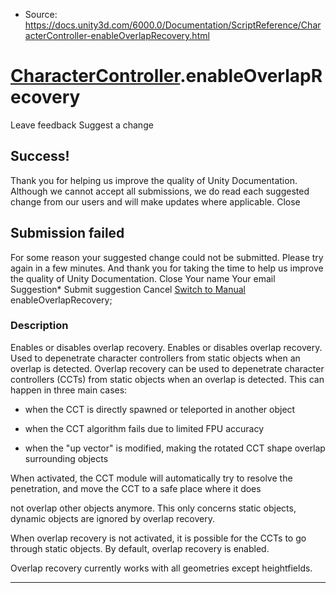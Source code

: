 * Source: https://docs.unity3d.com/6000.0/Documentation/ScriptReference/CharacterController-enableOverlapRecovery.html

#  [CharacterController](https://docs.unity3d.com/6000.0/Documentation/ScriptReference/CharacterController.html).enableOverlapRecovery
Leave feedback
Suggest a change
## Success!
Thank you for helping us improve the quality of Unity Documentation. Although we cannot accept all submissions, we do read each suggested change from our users and will make updates where applicable.
Close
## Submission failed
For some reason your suggested change could not be submitted. Please <a>try again</a> in a few minutes. And thank you for taking the time to help us improve the quality of Unity Documentation.
Close
Your name Your email Suggestion* Submit suggestion
Cancel
[Switch to Manual](https://docs.unity3d.com/6000.0/Documentation/Manual/class-CharacterController.html "Go to CharacterController Component in the Manual")
enableOverlapRecovery; 
### Description
Enables or disables overlap recovery. Enables or disables overlap recovery. Used to depenetrate character controllers from static objects when an overlap is detected.
Overlap recovery can be used to depenetrate character controllers (CCTs) from static objects when an overlap is detected. This can happen in three main cases:  
  
- when the CCT is directly spawned or teleported in another object  
  
- when the CCT algorithm fails due to limited FPU accuracy  
  
- when the "up vector" is modified, making the rotated CCT shape overlap surrounding objects  
  
When activated, the CCT module will automatically try to resolve the penetration, and move the CCT to a safe place where it does  
  
not overlap other objects anymore. This only concerns static objects, dynamic objects are ignored by overlap recovery.  
  
When overlap recovery is not activated, it is possible for the CCTs to go through static objects. By default, overlap recovery is enabled.  
  
Overlap recovery currently works with all geometries except heightfields.
* * *
